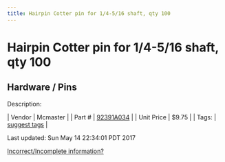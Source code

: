 ```yaml
---
title: Hairpin Cotter pin for 1/4-5/16 shaft, qty 100
---
```


# Hairpin Cotter pin for 1/4-5/16 shaft, qty 100
## Hardware / Pins
Description: 	 

| Vendor | Mcmaster | 
| Part # | [92391A034](https://www.mcmaster.com/#92391A034) | 
| Unit Price | $9.75 | 
| Tags: | [suggest tags](https://docs.google.com/forms/d/e/1FAIpQLSeWyY8v3RgOty-MyWmh9U0iivNYN_molChYyS-0U-o-kOAv_g/viewform) | 

Last updated: Sun May 14 22:34:01 PDT 2017

 [Incorrect/Incomplete information?](https://docs.google.com/forms/d/e/1FAIpQLSeWyY8v3RgOty-MyWmh9U0iivNYN_molChYyS-0U-o-kOAv_g/viewform)